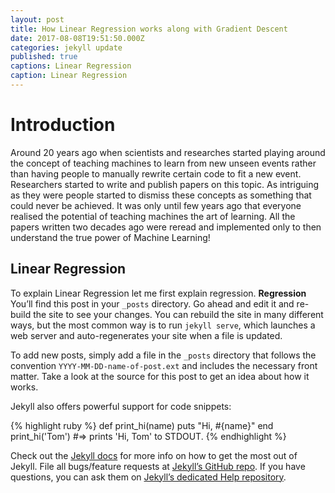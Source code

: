 ```yaml
---
layout: post
title: How Linear Regression works along with Gradient Descent
date: 2017-08-08T19:51:50.000Z
categories: jekyll update
published: true
captions: Linear Regression
caption: Linear Regression
---
```

# Introduction

Around 20 years ago when scientists and researches started playing around the concept of teaching machines to learn from new unseen events rather than having people to manually rewrite certain code to fit a new event. Researchers started to write and publish papers on this topic. As intriguing as they were people started to dismiss these concepts as something that could never be achieved. It was only until few years ago that everyone realised the potential of teaching machines the art of learning. All the papers written two decades ago were reread and implemented only to then understand the true power of Machine Learning!

## Linear Regression

To explain Linear Regression let me first explain regression.
**Regression**
You’ll find this post in your `_posts` directory. Go ahead and edit it and re-build the site to see your changes. You can rebuild the site in many different ways, but the most common way is to run `jekyll serve`, which launches a web server and auto-regenerates your site when a file is updated.

To add new posts, simply add a file in the `_posts` directory that follows the convention `YYYY-MM-DD-name-of-post.ext` and includes the necessary front matter. Take a look at the source for this post to get an idea about how it works.

Jekyll also offers powerful support for code snippets:

{% highlight ruby %}
def print_hi(name)
  puts "Hi, #{name}"
end
print_hi('Tom')
#=> prints 'Hi, Tom' to STDOUT.
{% endhighlight %}

Check out the [Jekyll docs][jekyll] for more info on how to get the most out of Jekyll. File all bugs/feature requests at [Jekyll’s GitHub repo][jekyll-gh]. If you have questions, you can ask them on [Jekyll’s dedicated Help repository][jekyll-help].

[jekyll]:      http://jekyllrb.com
[jekyll-gh]:   https://github.com/jekyll/jekyll
[jekyll-help]: https://github.com/jekyll/jekyll-help
